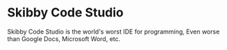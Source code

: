 # Skibby Code Studio
Skibby Code Studio is the world's worst IDE for programming, Even worse than Google Docs, Microsoft Word, etc.
